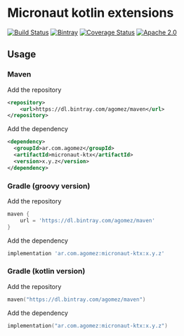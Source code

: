 # Micronaut kotlin extensions
[![Build Status](https://travis-ci.org/ideaplugins/micronaut-ktx.svg?branch=master)](https://travis-ci.org/ideaplugins/micronaut-ktx)
[![Bintray](https://img.shields.io/bintray/v/agomez/maven/micronaut-ktx.svg?maxAge=2592000)](https://bintray.com/agomez/maven/micronaut-ktx)
[![Coverage Status](https://coveralls.io/repos/github/ideaplugins/micronaut-ktx/badge.svg?branch=master)](https://coveralls.io/github/ideaplugins/micronaut-ktx?branch=master)
[![Apache 2.0](https://img.shields.io/github/license/ideaplugins/micronaut-ktx.svg)](http://www.apache.org/licenses/LICENSE-2.0)

## Usage

### Maven

Add the repository

```xml
<repository>
    <url>https://dl.bintray.com/agomez/maven</url>
</repository>
```

Add the dependency

```xml
<dependency>
  <groupId>ar.com.agomez</groupId>
  <artifactId>micronaut-ktx</artifactId>
  <version>x.y.z</version>
</dependency>
```

### Gradle (groovy version)

Add the repository

```groovy
maven {
    url = 'https://dl.bintray.com/agomez/maven'
}
```

Add the dependency

```groovy
implementation 'ar.com.agomez:micronaut-ktx:x.y.z'
```

### Gradle (kotlin version)

Add the repository

```kotlin
maven("https://dl.bintray.com/agomez/maven")
```

Add the dependency

```kotlin
implementation("ar.com.agomez:micronaut-ktx:x.y.z")
```
